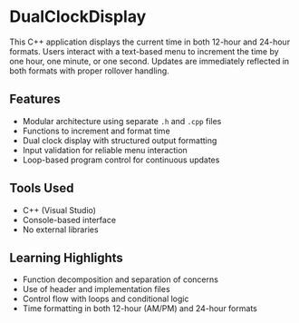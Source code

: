# DualClockDisplay

This C++ application displays the current time in both 12-hour and 24-hour formats.  Users interact with a text-based menu to increment the time by one hour, one minute, or one second.  Updates are immediately reflected in both formats with proper rollover handling.

## Features

- Modular architecture using separate `.h` and `.cpp` files
- Functions to increment and format time
- Dual clock display with structured output formatting
- Input validation for reliable menu interaction
- Loop-based program control for continuous updates

## Tools Used

- C++ (Visual Studio)
- Console-based interface
- No external libraries

## Learning Highlights

- Function decomposition and separation of concerns
- Use of header and implementation files
- Control flow with loops and conditional logic
- Time formatting in both 12-hour (AM/PM) and 24-hour formats
